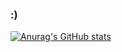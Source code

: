 ### :)
 
[![Anurag's GitHub stats](https://github-readme-stats.vercel.app/api?username=mrVazguen)](https://github.com/mrVazguen/github-readme-stats)
